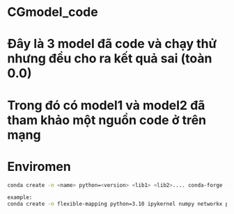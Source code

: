 # CGmodel_code
# Đây là 3 model đã code và chạy thử nhưng đều cho ra kết quả sai (toàn 0.0)
# Trong đó có model1 và model2 đã tham khảo một nguồn code ở trên mạng

# Enviromen
```bash
conda create -n <name> python=<version> <lib1> <lib2>.... conda-forge -y
```

```bash
example:
conda create -n flexible-mapping python=3.10 ipykernel numpy networkx pandas pyscipopt protobuf matplotlib scipy pulp -c conda-forge -y
```